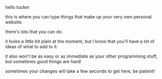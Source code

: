 
hello tucker

this is where you can type things that make up your very own personal website.

there's lots that you can do.

it looks a little bit plain at the moment, but I know that you'll have a lot of ideas of what to add to it.

it also won't be as easy or as immediate as your other programming stuff, but sometimes good things are hard!

sometimes your changes will take a few seconds to get here, be patient!

